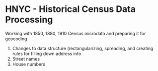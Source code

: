 # HNYC - Historical Census Data Processing

Working with 1850, 1880, 1910 Census microdata and preparing it for geocoding

1. Changes to data structure (rectangularizing, spreading, and creating rules for filling down address info
2. Street names
3. House numbers
